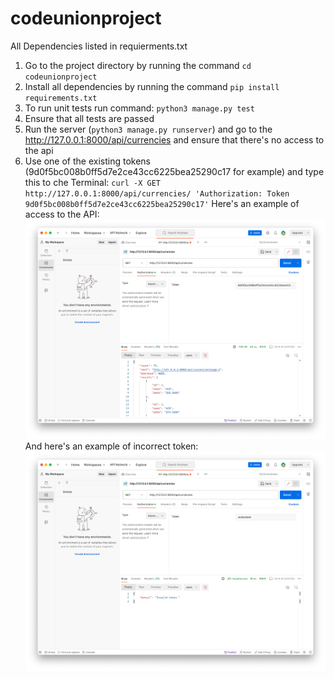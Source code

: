 # codeunionproject

All Dependencies listed in requierments.txt

1. Go to the project directory by running the command ``` cd codeunionproject ```
2. Install all dependencies by running the command ``` pip install requirements.txt ```
3. To run unit tests run command: ``` python3 manage.py test ```
4. Ensure that all tests are passed
5. Run the server (``` python3 manage.py runserver ```) and go to the http://127.0.0.1:8000/api/currencies and ensure that there's no access to the api
6. Use one of the existing tokens (9d0f5bc008b0ff5d7e2ce43cc6225bea25290c17 for example) and type this to che Terminal: ``` curl -X GET http://127.0.0.1:8000/api/currencies/ 'Authorization: Token 9d0f5bc008b0ff5d7e2ce43cc6225bea25290c17' ```
   Here's an example of access to the API:
   ![alt text](https://github.com/pr0gram1st/codeunionproject/blob/main/success.png?raw=true)
   And here's an example of incorrect token:
   ![alt text](https://github.com/pr0gram1st/codeunionproject/blob/main/fail.png?raw=true)
